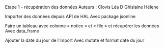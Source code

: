 Etape 1 - récupération des données 
Auteurs :
Clovis 
Léa D
Ghislaine
Hélène 

Importer des données depuis API de HAL
Avec package jsonline

Faire un tableau avec colonne « notice » et « file » et récupérer les données 
Avec data_frame 

Ajouter la date du jour de l’import
Avec mutate et format date du jour 


